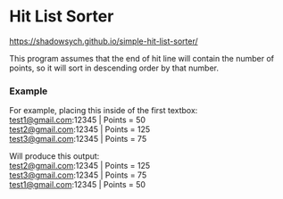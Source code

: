 # Hit List Sorter
https://shadowsych.github.io/simple-hit-list-sorter/

This program assumes that the end of hit line will contain the number of points, so it will sort in descending order by that number.

### Example
For example, placing this inside of the first textbox:  
test1@gmail.com:12345 | Points = 50  
test2@gmail.com:12345 | Points = 125  
test3@gmail.com:12345 | Points = 75  

Will produce this output:  
test2@gmail.com:12345 | Points = 125  
test3@gmail.com:12345 | Points = 75  
test1@gmail.com:12345 | Points = 50  

